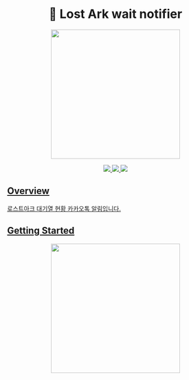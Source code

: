 <h1 align="center">🐤️ Lost Ark wait notifier</h1>
<div align="middle">
    <img src="https://raw.githubusercontent.com/suitelab/lostark-wait-notifier/master/images/로스트아크 접속.jpg" width="300px">
</div>

<p align="center">
	<a href="https://github.com/suitelab/lostark-wait-notifier"><img src="https://badges.frapsoft.com/os/v1/open-source.svg?v=102">
	<a href="https://github.com/suitelab/lostark-wait-notifier"><img src="https://img.shields.io/badge/PRs-welcome-brightgreen.svg">
	<a href="https://github.com/suitelab/lostark-wait-notifier"><img src="https://img.shields.io/badge/release-v0.0.1-brightgreen.svg">
</p>

## Overview
로스트아크 대기열 현황 카카오톡 알림입니다.

## Getting Started


<div align="middle">
    <img src="https://raw.githubusercontent.com/suitelab/lostark-wait-notifier/master/images/chat_image.png" width="300px">
</div>
